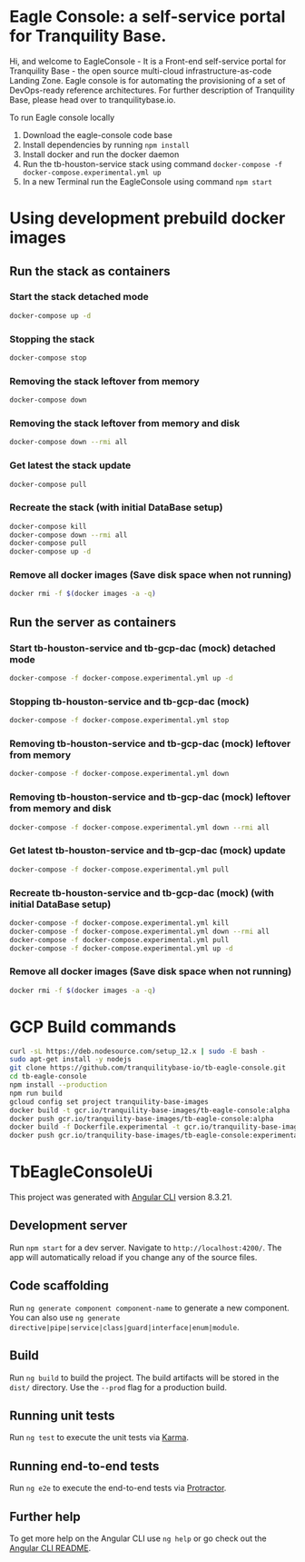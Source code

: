 # Eagle Console: a self-service portal for Tranquility Base.

Hi, and welcome to EagleConsole - It is a Front-end self-service portal for Tranquility Base - the open source multi-cloud infrastructure-as-code Landing Zone. Eagle console is for automating the provisioning of a set of DevOps-ready reference architectures. For further description of Tranquility Base, please head over to tranquilitybase.io.

To run Eagle console locally

1. Download the eagle-console code base
2. Install dependencies by running `npm install`
3. Install docker and run the docker daemon
4. Run the tb-houston-service stack using command `docker-compose -f docker-compose.experimental.yml up`
5. In a new Terminal run the EagleConsole using command `npm start`

# Using development prebuild docker images

## Run the stack as containers

### Start the stack detached mode

```sh
docker-compose up -d
```

### Stopping the stack

```sh
docker-compose stop
```

### Removing the stack leftover from memory

```sh
docker-compose down
```

### Removing the stack leftover from memory and disk

```sh
docker-compose down --rmi all
```

### Get latest the stack update

```sh
docker-compose pull
```

### Recreate the stack (with initial DataBase setup)

```sh
docker-compose kill
docker-compose down --rmi all
docker-compose pull
docker-compose up -d
```

### Remove all docker images (Save disk space when not running)

```sh
docker rmi -f $(docker images -a -q)
```

## Run the server as containers

### Start tb-houston-service and tb-gcp-dac (mock) detached mode

```sh
docker-compose -f docker-compose.experimental.yml up -d
```

### Stopping tb-houston-service and tb-gcp-dac (mock)

```sh
docker-compose -f docker-compose.experimental.yml stop
```

### Removing tb-houston-service and tb-gcp-dac (mock) leftover from memory

```sh
docker-compose -f docker-compose.experimental.yml down
```

### Removing tb-houston-service and tb-gcp-dac (mock) leftover from memory and disk

```sh
docker-compose -f docker-compose.experimental.yml down --rmi all
```

### Get latest tb-houston-service and tb-gcp-dac (mock) update

```sh
docker-compose -f docker-compose.experimental.yml pull
```

### Recreate tb-houston-service and tb-gcp-dac (mock) (with initial DataBase setup)

```sh
docker-compose -f docker-compose.experimental.yml kill
docker-compose -f docker-compose.experimental.yml down --rmi all
docker-compose -f docker-compose.experimental.yml pull
docker-compose -f docker-compose.experimental.yml up -d
```

### Remove all docker images (Save disk space when not running)

```sh
docker rmi -f $(docker images -a -q)
```

# GCP Build commands

```sh
curl -sL https://deb.nodesource.com/setup_12.x | sudo -E bash -
sudo apt-get install -y nodejs
git clone https://github.com/tranquilitybase-io/tb-eagle-console.git
cd tb-eagle-console
npm install --production
npm run build
gcloud config set project tranquility-base-images
docker build -t gcr.io/tranquility-base-images/tb-eagle-console:alpha .
docker push gcr.io/tranquility-base-images/tb-eagle-console:alpha
docker build -f Dockerfile.experimental -t gcr.io/tranquility-base-images/tb-eagle-console:experimental .
docker push gcr.io/tranquility-base-images/tb-eagle-console:experimental
```

# TbEagleConsoleUi

This project was generated with [Angular CLI](https://github.com/angular/angular-cli) version 8.3.21.

## Development server

Run `npm start` for a dev server. Navigate to `http://localhost:4200/`. The app will automatically reload if you change any of the source files.

## Code scaffolding

Run `ng generate component component-name` to generate a new component. You can also use `ng generate directive|pipe|service|class|guard|interface|enum|module`.

## Build

Run `ng build` to build the project. The build artifacts will be stored in the `dist/` directory. Use the `--prod` flag for a production build.

## Running unit tests

Run `ng test` to execute the unit tests via [Karma](https://karma-runner.github.io).

## Running end-to-end tests

Run `ng e2e` to execute the end-to-end tests via [Protractor](http://www.protractortest.org/).

## Further help

To get more help on the Angular CLI use `ng help` or go check out the [Angular CLI README](https://github.com/angular/angular-cli/blob/master/README.md).
